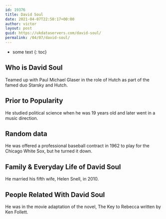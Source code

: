 ```yaml
---
id: 19376
title: David Soul
date: 2021-04-07T22:50:17+00:00
author: victor
layout: post
guid: https://ukdataservers.com/david-soul/
permalink: /04/07/david-soul/
---
```


* some text
{: toc}


## Who is David Soul



Teamed up with Paul Michael Glaser in the role of Hutch as part of the famed duo Starsky and Hutch.

                
                
                
## Prior to Popularity



He studied political science when he was 19 years old and later went in a music direction.

                
                
                
## Random data



He was offered a professional baseball contract in 1962 to play for the Chicago White Sox, but he turned it down.

                
                
                
## Family & Everyday Life of David Soul



He married his fifth wife, Helen Snell, in 2010.

                
                
                
## People Related With David Soul



He was in the movie adaptation of the novel, The Key to Rebecca written by Ken Follett.

                
              
            
          
          
          